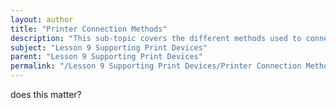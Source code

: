 ```yaml
---
layout: author
title: "Printer Connection Methods"
description: "This sub-topic covers the different methods used to connect printers to computers or networks. It includes parallel, serial, USB, wireless, and network connections, explaining the advantages and disadvantages of each method. Understanding these connection methods is essential for troubleshooting connectivity issues and ensuring optimal performance of printing hardware."
subject: "Lesson 9 Supporting Print Devices"
parent: "Lesson 9 Supporting Print Devices"
permalink: "/Lesson 9 Supporting Print Devices/Printer Connection Methods/"
---
```


does this matter?
